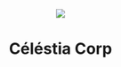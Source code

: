 <center>
<img src="https://cdn.discordapp.com/attachments/498430350398062593/581912161589133342/Copie_de_Objectif_250_Membres.png">
  
  # **Céléstia Corp**

